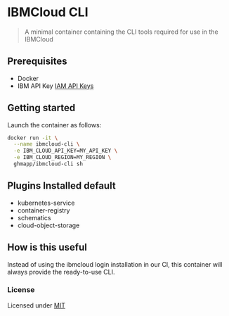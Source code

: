 # IBMCloud CLI

> A minimal container containing the CLI tools required for use in the IBMCloud

## Prerequisites

- Docker
- IBM API Key [IAM API Keys](https://cloud.ibm.com/iam/apikeys)

## Getting started

Launch the container as follows:

```sh
docker run -it \
  --name ibmcloud-cli \
  -e IBM_CLOUD_API_KEY=MY_API_KEY \
  -e IBM_CLOUD_REGION=MY_REGION \
  ghmapp/ibmcloud-cli sh
```

## Plugins Installed default

- kubernetes-service
- container-registry
- schematics
- cloud-object-storage

## How is this useful

Instead of using the ibmcloud login installation in our CI, this container will always provide the ready-to-use CLI.

### License
Licensed under [MIT](https://github.com/globalhealthmonitor/docker-ibmcloud-cli/blob/main/LICENSE)
